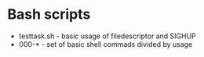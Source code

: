 # Bash scripts
- testtask.sh - basic usage of filedescriptor and SIGHUP
- 000-* - set of basic shell commads divided by usage
